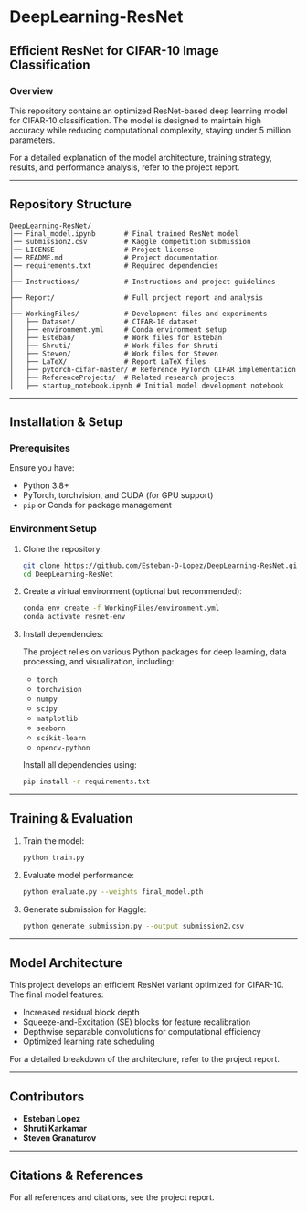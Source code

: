 # DeepLearning-ResNet

## Efficient ResNet for CIFAR-10 Image Classification

### Overview

This repository contains an optimized ResNet-based deep learning model for CIFAR-10 classification. The model is designed to maintain high accuracy while reducing computational complexity, staying under 5 million parameters.

For a detailed explanation of the model architecture, training strategy, results, and performance analysis, refer to the project report.

---

## Repository Structure

```
DeepLearning-ResNet/
│── Final_model.ipynb       # Final trained ResNet model
│── submission2.csv         # Kaggle competition submission
│── LICENSE                 # Project license
│── README.md               # Project documentation
│── requirements.txt        # Required dependencies
│
├── Instructions/           # Instructions and project guidelines
│
├── Report/                 # Full project report and analysis
│
├── WorkingFiles/           # Development files and experiments
│   ├── Dataset/            # CIFAR-10 dataset
│   ├── environment.yml     # Conda environment setup
│   ├── Esteban/            # Work files for Esteban
│   ├── Shruti/             # Work files for Shruti
│   ├── Steven/             # Work files for Steven
│   ├── LaTeX/              # Report LaTeX files
│   ├── pytorch-cifar-master/ # Reference PyTorch CIFAR implementation
│   ├── ReferenceProjects/  # Related research projects
│   ├── startup_notebook.ipynb # Initial model development notebook
```

---

## Installation & Setup

### Prerequisites

Ensure you have:
- Python 3.8+
- PyTorch, torchvision, and CUDA (for GPU support)
- `pip` or Conda for package management

### Environment Setup

1. Clone the repository:

   ```bash
   git clone https://github.com/Esteban-D-Lopez/DeepLearning-ResNet.git
   cd DeepLearning-ResNet
   ```

2. Create a virtual environment (optional but recommended):

   ```bash
   conda env create -f WorkingFiles/environment.yml
   conda activate resnet-env
   ```

3. Install dependencies:

   The project relies on various Python packages for deep learning, data processing, and visualization, including:
   - `torch`
   - `torchvision`
   - `numpy`
   - `scipy`
   - `matplotlib`
   - `seaborn`
   - `scikit-learn`
   - `opencv-python`

   Install all dependencies using:

   ```bash
   pip install -r requirements.txt
   ```

---

## Training & Evaluation

1. Train the model:

   ```bash
   python train.py
   ```

2. Evaluate model performance:

   ```bash
   python evaluate.py --weights final_model.pth
   ```

3. Generate submission for Kaggle:

   ```bash
   python generate_submission.py --output submission2.csv
   ```

---

## Model Architecture

This project develops an efficient ResNet variant optimized for CIFAR-10. The final model features:

- Increased residual block depth
- Squeeze-and-Excitation (SE) blocks for feature recalibration
- Depthwise separable convolutions for computational efficiency
- Optimized learning rate scheduling

For a detailed breakdown of the architecture, refer to the project report.

---

## Contributors

- **Esteban Lopez** 
- **Shruti Karkamar** 
- **Steven Granaturov** 

---

## Citations & References

For all references and citations, see the project report.
